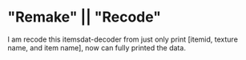 # "Remake" || "Recode"
I am recode this itemsdat-decoder from just only print [itemid, texture name, and item name], now can fully printed the data.
